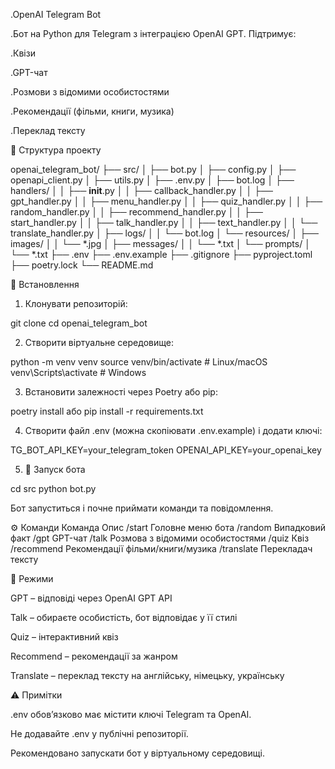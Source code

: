 .OpenAI Telegram Bot

.Бот на Python для Telegram з інтеграцією OpenAI GPT. Підтримує:

.Квізи

.GPT-чат

.Розмови з відомими особистостями

.Рекомендації (фільми, книги, музика)

.Переклад тексту


📂 Структура проекту

openai_telegram_bot/
├── src/
│   ├── bot.py
│   ├── config.py
│   ├── openapi_client.py
│   ├── utils.py
│   ├── .env.py
│   ├── bot.log
│   ├── handlers/
│   │   ├── __init__.py
│   │   ├── callback_handler.py
│   │   ├── gpt_handler.py
│   │   ├── menu_handler.py
│   │   ├── quiz_handler.py
│   │   ├── random_handler.py
│   │   ├── recommend_handler.py
│   │   ├── start_handler.py
│   │   ├── talk_handler.py
│   │   ├── text_handler.py
│   │   └── translate_handler.py
│   ├── logs/
│   │   └── bot.log
│   └── resources/
│       ├── images/
│       │   └── *.jpg
│       ├── messages/
│       │   └── *.txt
│       └── prompts/
│           └── *.txt
├── .env
├── .env.example
├── .gitignore
├── pyproject.toml
├── poetry.lock
└── README.md

🌱 Встановлення

1. Клонувати репозиторій:

git clone <your-repo-url>
cd openai_telegram_bot

2. Створити віртуальне середовище:

python -m venv venv
source venv/bin/activate   # Linux/macOS
venv\Scripts\activate      # Windows

3. Встановити залежності через Poetry або pip:

poetry install
або
pip install -r requirements.txt

4. Створити файл .env (можна скопіювати .env.example) і додати ключі:

TG_BOT_API_KEY=your_telegram_token
OPENAI_API_KEY=your_openai_key

5. 🚀 Запуск бота

cd src
python bot.py

Бот запуститься і почне приймати команди та повідомлення.

⚙️ Команди
Команда	Опис
/start	Головне меню бота
/random	Випадковий факт
/gpt	GPT-чат
/talk	Розмова з відомими особистостями
/quiz	Квіз
/recommend	Рекомендації фільми/книги/музика
/translate	Перекладач тексту

📝 Режими

GPT – відповіді через OpenAI GPT API

Talk – обираєте особистість, бот відповідає у її стилі

Quiz – інтерактивний квіз

Recommend – рекомендації за жанром

Translate – переклад тексту на англійську, німецьку, українську

⚠️ Примітки

.env обов’язково має містити ключі Telegram та OpenAI.

Не додавайте .env у публічні репозиторії.

Рекомендовано запускати бот у віртуальному середовищі.
